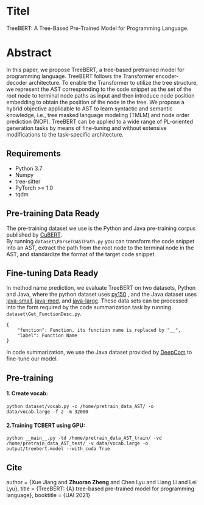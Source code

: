 # Titel
TreeBERT: A Tree-Based Pre-Trained Model for Programming Language.   
# Abstract
In this paper, we propose TreeBERT, a tree-based pretrained model for programming language. TreeBERT follows the Transformer encoder-decoder architecture. To enable the Transformer to utilize the tree structure, we represent the AST corresponding to the code snippet as the set of the root node to terminal node paths as input and then introduce node position embedding to obtain the position of the node in the tree. We propose a hybrid objective applicable to AST to learn syntactic and semantic knowledge, i.e., tree masked language modeling (TMLM) and node order prediction (NOP). TreeBERT can be applied to a wide range of PL-oriented generation tasks by means of fine-tuning and without extensive modifications to the task-specific architecture.
## Requirements
* Python 3.7
* Numpy
* tree-sitter
* PyTorch >= 1.0
* tqdm

## Pre-training Data Ready
The pre-training dataset we use is the Python and Java pre-training corpus published by [CuBERT](https://github.com/google-research/google-research/tree/master/cubert).   
By running `dataset\ParseTOASTPath.py` you can transform the code snippet into an AST, extract the path from the root node to the terminal node in the AST, and standardize the format of the target code snippet.

## Fine-tuning Data Ready
In method name prediction, we evaluate TreeBERT on two datasets, Python and Java, where the python dataset uses [py150](https://www.sri.inf.ethz.ch/py150) , and the Java dataset uses [java-small](https://s3.amazonaws.com/code2seq/datasets/java-small.tar.gz), [java-med](https://s3.amazonaws.com/code2seq/datasets/java-med.tar.gz), and [java-large](https://s3.amazonaws.com/code2seq/datasets/java-large.tar.gz).
These data sets can be processed into the form required by the code summarization task by running `dataset\Get_FunctionDesc.py`.
```
{
    "function": Function, its function name is replaced by "__",
    "label": Function Name
}
```

In code summarization, we use the Java dataset provided by [DeepCom](https://github.com/xing-hu/DeepCom/blob/master/data.7z) to fine-tune our model.
## Pre-training
#### 1. Create vocab:
```
python dataset/vocab.py -c /home/pretrain_data_AST/ -o data/vocab.large -f 2 -m 32000
```
#### 2.Training TCBERT using GPU:
```
python __main__.py -td /home/pretrain_data_AST_train/ -vd /home/pretrain_data_AST_test/ -v data/vocab.large -o output/treebert.model --with_cuda True
```

## Cite
author = {Xue Jiang and **Zhuoran Zheng** and Chen Lyu and Liang Li and Lei Lyu},
title  = {TreeBERT: {A} tree-based pre-trained model for programming language},
booktitle = {UAI 2021}


